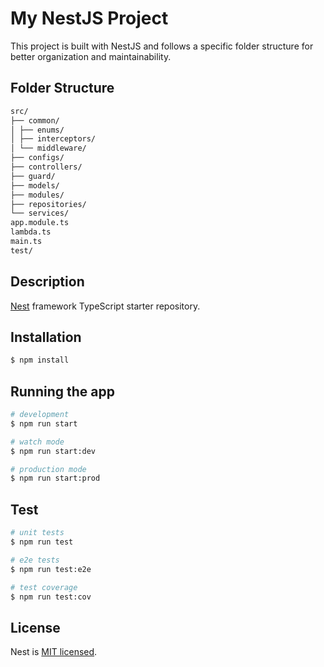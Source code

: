 # My NestJS Project

This project is built with NestJS and follows a specific folder structure for better organization and maintainability.

## Folder Structure
```sh
src/
├── common/
│ ├── enums/
│ ├── interceptors/
│ └── middleware/
├── configs/
├── controllers/
├── guard/
├── models/
├── modules/
├── repositories/
└── services/
app.module.ts
lambda.ts
main.ts
test/
```
## Description

[Nest](https://github.com/nestjs/nest) framework TypeScript starter repository.

## Installation

```bash
$ npm install
```

## Running the app

```bash
# development
$ npm run start

# watch mode
$ npm run start:dev

# production mode
$ npm run start:prod
```

## Test

```bash
# unit tests
$ npm run test

# e2e tests
$ npm run test:e2e

# test coverage
$ npm run test:cov
```

## License

Nest is [MIT licensed](LICENSE).

